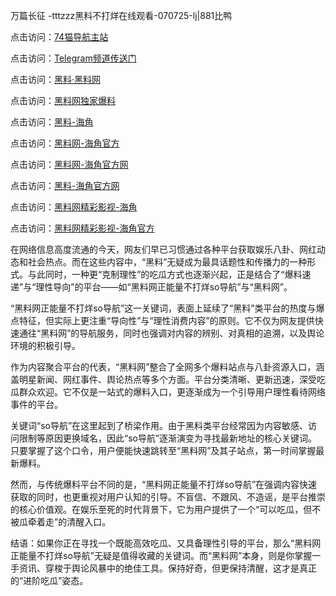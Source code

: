 万篇长征 -tttzzz黑料不打烊在线观看-070725-lj|881比鸭

点击访问：<a href="https://74mao.com/">74猫导航主站</a>

点击访问：<a href="https://74mao.com/">Telegram频道传送门</a>

点击访问：<a href="https://heiliaolvzlu3.pages.dev">黑料·黑料网</a>

点击访问：<a href="https://heiliaoyvnrda.pages.dev">黑料网独家爆料</a>


点击访问：<a href="https://haef.pages.dev/">黑料-海角</a>

点击访问：<a href="https://qfwfg.pages.dev//">黑料网-海角官方</a>

点击访问：<a href="https://tyer.pages.dev/">黑料网-海角官方网</a>

点击访问：<a href="https://gdas.pages.dev/">黑料-海角官方网</a>

点击访问：<a href="https://gdas.pages.dev/">黑料网精彩影视-海角</a>

点击访问：<a href="https://sdfsh.pages.dev/">黑料网精彩影视-海角官方</a>

在网络信息高度流通的今天，网友们早已习惯通过各种平台获取娱乐八卦、网红动态和社会热点。而在这些内容中，“黑料”无疑成为最具话题性和传播力的一种形式。与此同时，一种更“克制理性”的吃瓜方式也逐渐兴起，正是结合了“爆料速递”与“理性导向”的平台——如“黑料网正能量不打烊so导航”与“黑料网”。

“黑料网正能量不打烊so导航”这一关键词，表面上延续了“黑料”类平台的热度与爆点特征，但实际上更注重“导向性”与“理性消费内容”的原则。它不仅为网友提供快速通往“黑料网”的导航服务，同时也强调对内容的辨别、对真相的追溯，以及舆论环境的积极引导。

作为内容聚合平台的代表，“黑料网”整合了全网多个爆料站点与八卦资源入口，涵盖明星新闻、网红事件、舆论热点等多个方面。平台分类清晰、更新迅速，深受吃瓜群众欢迎。它不仅是一站式的爆料入口，更逐渐成为一个引导用户理性看待网络事件的平台。

关键词“so导航”在这里起到了桥梁作用。由于黑料类平台经常因为内容敏感、访问限制等原因更换域名，因此“so导航”逐渐演变为寻找最新地址的核心关键词。只要掌握了这个口令，用户便能快速跳转至“黑料网”及其子站点，第一时间掌握最新爆料。

然而，与传统爆料平台不同的是，“黑料网正能量不打烊so导航”在强调内容快速获取的同时，也更重视对用户认知的引导。不盲信、不跟风、不造谣，是平台推崇的核心价值观。在娱乐至死的时代背景下，它为用户提供了一个“可以吃瓜，但不被瓜牵着走”的清醒入口。

结语：如果你正在寻找一个既能高效吃瓜、又具备理性引导的平台，那么“黑料网正能量不打烊so导航”无疑是值得收藏的关键词。而“黑料网”本身，则是你掌握一手资讯、穿梭于舆论风暴中的绝佳工具。保持好奇，但更保持清醒，这才是真正的“进阶吃瓜”姿态。
